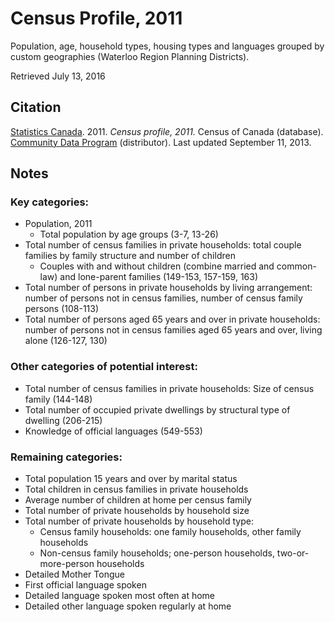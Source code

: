 # Census Profile, 2011

Population, age, household types, housing types and languages grouped by custom geographies (Waterloo Region Planning Districts).

Retrieved July 13, 2016

## Citation

[Statistics Canada](http://www.statcan.gc.ca/). 2011.
*Census profile, 2011.*
Census of Canada (database).
[Community Data Program](http://communitydata.ca/) (distributor).
Last updated September 11, 2013.

## Notes

### Key categories: 
* Population, 2011 
    * Total population by age groups (3-7, 13-26)
* Total number of census families in private households: total couple families by family structure and number of children
    * Couples with and without children (combine married and common-law) and lone-parent families (149-153, 157-159, 163)
* Total number of persons in private households by living arrangement: number of persons not in census families, number of census family persons (108-113)
* Total number of persons aged 65 years and over in private households: number of persons not in census families aged 65 years and over, living alone (126-127, 130)

### Other categories of potential interest:
* Total number of census families in private households: Size of census family (144-148)
* Total number of occupied private dwellings by structural type of dwelling (206-215)
* Knowledge of official languages (549-553)

### Remaining categories:
* Total population 15 years and over by marital status
* Total children in census families in private households
* Average number of children at home per census family
* Total number of private households by household size
* Total number of private households by household type: 
    * Census family households: one family households, other family households 
    * Non-census family households; one-person households, two-or-more-person households
* Detailed Mother Tongue
* First official language spoken
* Detailed language spoken most often at home 
* Detailed other language spoken regularly at home
